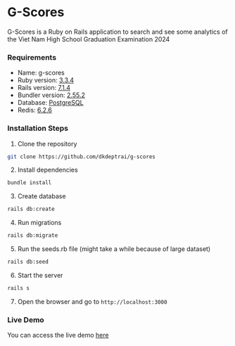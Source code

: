 # G-Scores

G-Scores is a Ruby on Rails application to search and see some analytics of the Viet Nam High School Graduation Examination 2024

### Requirements

- Name: g-scores
- Ruby version: [3.3.4](https://www.ruby-lang.org/en/downloads/releases/)
- Rails version: [7.1.4](https://rubyonrails.org/)
- Bundler version: [2.55.2](https://bundler.io/)
- Database: [PostgreSQL](https://www.postgresql.org/)
- Redis: [6.2.6](https://redis.io/)

### Installation Steps

1. Clone the repository

```bash
git clone https://github.com/dkdeptrai/g-scores
```

2. Install dependencies

```bash
bundle install
```

3. Create database

```bash
rails db:create
```

4. Run migrations

```bash
rails db:migrate
```

5. Run the seeds.rb file (might take a while because of large dataset)

```bash
rails db:seed
```

6. Start the server

```bash
rails s
```

7. Open the browser and go to `http://localhost:3000`

### Live Demo
You can access the live demo [here](https://g-scores.fly.dev/)

